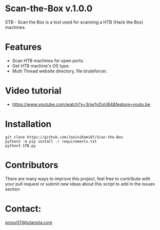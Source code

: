 # Scan-the-Box v.1.0.0
STB - Scan the Box is a tool used for scanning a HTB (Hack the Box) machines.


# Features
- Scan HTB machines for open ports.
- Get HTB machine's OS type.
- Multi Thread website directory, file bruteforcer.

# Video tutorial
- https://www.youtube.com/watch?v=3riw1yDoU84&feature=youtu.be


# Installation
```
git clone https://github.com/JaniniRami07/Scan-the-Box
python3 -m pip install -r requirements.txt
python3 STB.py
```

# Contributors
There are many ways to improve this project, feel free to contribute with your pull request or submit new ideas about this script to add in the issues section

# Contact:
proxy07@tutanota.com
